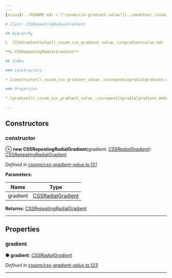 ```yaml
---
---
[visua](../README.md) > ["cssom/css-gradient-value"](../modules/_cssom_css_gradient_value_.md) > [CSSRepeatingRadialGradient](../classes/_cssom_css_gradient_value_.cssrepeatingradialgradient.md)

# Class: CSSRepeatingRadialGradient

## Hierarchy

↳  [CSSGradientValue](_cssom_css_gradient_value_.cssgradientvalue.md)

**↳ CSSRepeatingRadialGradient**

## Index

### Constructors

* [constructor](_cssom_css_gradient_value_.cssrepeatingradialgradient.md#constructor)

### Properties

* [gradient](_cssom_css_gradient_value_.cssrepeatingradialgradient.md#gradient)

---
```


## Constructors

<a id="constructor"></a>

###  constructor

⊕ **new CSSRepeatingRadialGradient**(gradient: *[CSSRadialGradient](_cssom_css_gradient_value_.cssradialgradient.md)*): [CSSRepeatingRadialGradient](_cssom_css_gradient_value_.cssrepeatingradialgradient.md)

*Defined in [cssom/css-gradient-value.ts:121](https://github.com/umbopepato/visua/blob/221e6a0/src/cssom/css-gradient-value.ts#L121)*

**Parameters:**

| Name | Type |
| ------ | ------ |
| gradient | [CSSRadialGradient](_cssom_css_gradient_value_.cssradialgradient.md) |

**Returns:** [CSSRepeatingRadialGradient](_cssom_css_gradient_value_.cssrepeatingradialgradient.md)

___

## Properties

<a id="gradient"></a>

###  gradient

**● gradient**: *[CSSRadialGradient](_cssom_css_gradient_value_.cssradialgradient.md)*

*Defined in [cssom/css-gradient-value.ts:123](https://github.com/umbopepato/visua/blob/221e6a0/src/cssom/css-gradient-value.ts#L123)*

___

